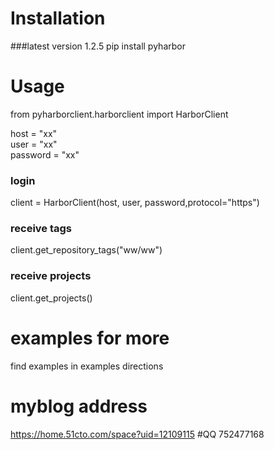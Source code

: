 # Installation
###latest version 1.2.5
pip install pyharbor

# Usage
from pyharborclient.harborclient import HarborClient


host = "xx"  
user = "xx"  
password = "xx"  
### login
client = HarborClient(host, user, password,protocol="https")  
### receive tags
client.get_repository_tags("ww/ww")  
### receive projects
client.get_projects()  

# examples for more
find examples in examples directions

# myblog address
https://home.51cto.com/space?uid=12109115
#QQ
752477168



